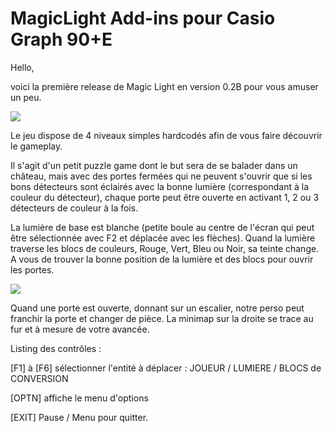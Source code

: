 # MagicLight Add-ins pour Casio Graph 90+E



Hello,

voici la première release de Magic Light en version 0.2B pour vous amuser un peu.

<img src="https://i.imgur.com/tEkzLh6.png" align="center">

Le jeu dispose de 4 niveaux simples hardcodés afin de vous faire découvrir le gameplay.

Il s'agit d'un petit puzzle game dont le but sera de se balader dans un château, mais avec des portes fermées qui ne peuvent s'ouvrir que si les bons détecteurs sont éclairés avec la bonne lumière (correspondant à la couleur du détecteur), chaque porte peut être ouverte en activant 1, 2 ou 3 détecteurs de couleur à la fois.

La lumière de base est blanche (petite boule au centre de l'écran qui peut être sélectionnée avec F2 et déplacée avec les flèches). Quand la lumière traverse les blocs de couleurs, Rouge, Vert, Bleu ou Noir, sa teinte change. A vous de trouver la bonne position de la lumière et des blocs pour ouvrir les portes.

<img src="https://i.imgur.com/CTI9tck.png" align="center">

Quand une porte est ouverte, donnant sur un escalier, notre perso peut franchir la porte et changer de pièce. La minimap sur la droite se trace au fur et à mesure de votre avancée.


Listing des contrôles :


[F1] à [F6] sélectionner l'entité à déplacer : JOUEUR / LUMIERE / BLOCS de CONVERSION

[OPTN] affiche le menu d'options

[EXIT] Pause / Menu pour quitter.
